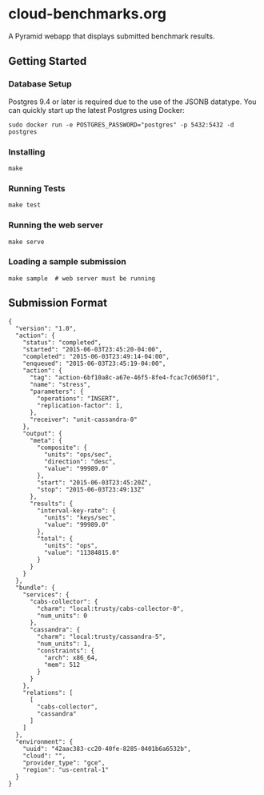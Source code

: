 # cloud-benchmarks.org

A Pyramid webapp that displays submitted benchmark results.


## Getting Started

### Database Setup

Postgres 9.4 or later is required due to the use of the JSONB datatype.
You can quickly start up the latest Postgres using Docker:

    sudo docker run -e POSTGRES_PASSWORD="postgres" -p 5432:5432 -d postgres

### Installing

    make

### Running Tests

    make test

### Running the web server

    make serve

### Loading a sample submission

    make sample  # web server must be running


## Submission Format

    {
      "version": "1.0",
      "action": {
        "status": "completed",
        "started": "2015-06-03T23:45:20-04:00",
        "completed": "2015-06-03T23:49:14-04:00",
        "enqueued": "2015-06-03T23:45:19-04:00",
        "action": {
          "tag": "action-6bf10a8c-a67e-46f5-8fe4-fcac7c0650f1",
          "name": "stress",
          "parameters": {
            "operations": "INSERT",
            "replication-factor": 1,
          },
          "receiver": "unit-cassandra-0"
        },
        "output": {
          "meta": {
            "composite": {
              "units": "ops/sec",
              "direction": "desc",
              "value": "99989.0"
            },
            "start": "2015-06-03T23:45:20Z",
            "stop": "2015-06-03T23:49:13Z"
          },
          "results": {
            "interval-key-rate": {
              "units": "keys/sec",
              "value": "99989.0"
            },
            "total": {
              "units": "ops",
              "value": "11384815.0"
            }
          }
        }
      },
      "bundle": {
        "services": {
          "cabs-collector": {
            "charm": "local:trusty/cabs-collector-0",
            "num_units": 0
          },
          "cassandra": {
            "charm": "local:trusty/cassandra-5",
            "num_units": 1,
            "constraints": {
              "arch": x86_64,
              "mem": 512
            }
          }
        },
        "relations": [
          [
            "cabs-collector",
            "cassandra"
          ]
        ]
      },
      "environment": {
        "uuid": "42aac383-cc20-40fe-8285-0401b6a6532b",
        "cloud": "",
        "provider_type": "gce",
        "region": "us-central-1"
      }
    }

